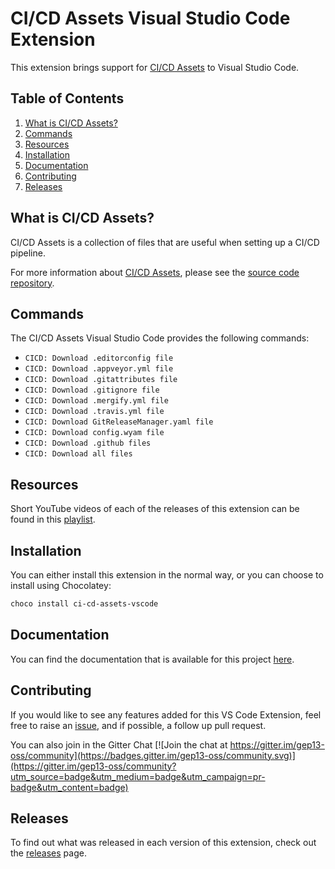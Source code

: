 # CI/CD Assets Visual Studio Code Extension

This extension brings support for [CI/CD Assets](https://github.com/gep13-oss/CI-CD-assets) to Visual Studio Code.

## Table of Contents

1. [What is CI/CD Assets?](#what-is-ci-cd-assets)
1. [Commands](#commands)
1. [Resources](#resources)
1. [Installation](#installation)
1. [Documentation](#documentation)
1. [Contributing](#contributing)
1. [Releases](#releases)

## What is CI/CD Assets?

CI/CD Assets is a collection of files that are useful when setting up a CI/CD pipeline.

For more information about [CI/CD Assets](https://github.com/gep13-oss/CI-CD-assets), please see the [source code repository](https://github.com/gep13-oss/CI-CD-assets).

## Commands

The CI/CD Assets Visual Studio Code provides the following commands:

* `CICD: Download .editorconfig file`
* `CICD: Download .appveyor.yml file`
* `CICD: Download .gitattributes file`
* `CICD: Download .gitignore file`
* `CICD: Download .mergify.yml file`
* `CICD: Download .travis.yml file`
* `CICD: Download GitReleaseManager.yaml file`
* `CICD: Download config.wyam file`
* `CICD: Download .github files`
* `CICD: Download all files`

## Resources

Short YouTube videos of each of the releases of this extension can be found in this [playlist](https://www.youtube.com/playlist?list=PL84yg23i9GBjZXVmLgZfNcc9Nhz4aGdto).

## Installation

You can either install this extension in the normal way, or you can choose to install using Chocolatey:

```powershell
choco install ci-cd-assets-vscode
```

## Documentation

You can find the documentation that is available for this project [here](https://gep13.github.io/CI-CD-assets-vscode/).

## Contributing

If you would like to see any features added for this VS Code Extension, feel free to raise an [issue](https://github.com/gep13-oss/CI-CD-assets-vscode/issues), and if possible, a follow up pull request.

You can also join in the Gitter Chat [![Join the chat at https://gitter.im/gep13-oss/community](https://badges.gitter.im/gep13-oss/community.svg)](https://gitter.im/gep13-oss/community?utm_source=badge&utm_medium=badge&utm_campaign=pr-badge&utm_content=badge)

## Releases

To find out what was released in each version of this extension, check out the [releases](https://github.com/gep13-oss/CI-CD-assets-vscode/releases) page.
